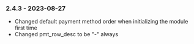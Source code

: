 ### 2.4.3 - 2023-08-27
* Changed default payment method order when initializing the module first time
* Changed pmt_row_desc to be "-" always
